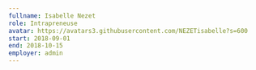 ```yaml
---
fullname: Isabelle Nezet 
role: Intrapreneuse
avatar: https://avatars3.githubusercontent.com/NEZETisabelle?s=600
start: 2018-09-01
end: 2018-10-15
employer: admin
---
```

